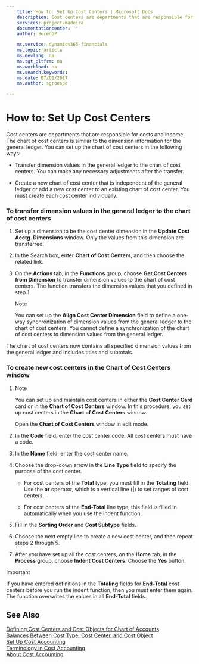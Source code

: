 ```yaml
---
    title: How to: Set Up Cost Centers | Microsoft Docs
    description: Cost centers are departments that are responsible for costs and income. The chart of cost centers is similar to the dimension information for the general ledger. You can set up the chart of cost centers in the following ways:
    services: project-madeira
    documentationcenter: ''
    author: SorenGP

    ms.service: dynamics365-financials
    ms.topic: article
    ms.devlang: na
    ms.tgt_pltfrm: na
    ms.workload: na
    ms.search.keywords:
    ms.date: 07/01/2017
    ms.author: sgroespe

---
```

# How to: Set Up Cost Centers
Cost centers are departments that are responsible for costs and income. The chart of cost centers is similar to the dimension information for the general ledger. You can set up the chart of cost centers in the following ways:  

-   Transfer dimension values in the general ledger to the chart of cost centers. You can make any necessary adjustments after the transfer.  

-   Create a new chart of cost center that is independent of the general ledger or add a new cost center to an existing chart of cost center. You must create each cost center individually.  

### To transfer dimension values in the general ledger to the chart of cost centers  

1.  Set up a dimension to be the cost center dimension in the **Update Cost Acctg. Dimensions** window. Only the values from this dimension are transferred.  

2.  In the Search box, enter **Chart of Cost Centers**, and then choose the related link.  

3.  On the **Actions** tab, in the **Functions** group, choose **Get Cost Centers from Dimension** to transfer dimension values to the chart of cost centers. The function transfers the dimension values that you defined in step 1.  

    > [!NOTE]  
    >  You can set up the **Align Cost Center Dimension**  field to define a one-way synchronization of dimension values from the general ledger to the chart of cost centers. You cannot define a synchronization of the chart of cost centers to dimension values from the general ledger.  

 The chart of cost centers now contains all specified dimension values from the general ledger and includes titles and subtotals.  

### To create new cost centers in the Chart of Cost Centers window  

1.  > [!NOTE]  
    >  You can set up and maintain cost centers in either the **Cost Center Card** card or in the **Chart of Cost Centers** window. In this procedure, you set up cost centers in the **Chart of Cost Centers** window.  

     Open the **Chart of Cost Centers** window in edit mode.  

2.  In the **Code** field, enter the cost center code. All cost centers must have a code.  

3.  In the **Name** field, enter the cost center name.  

4.  Choose the drop-down arrow in the **Line Type** field to specify the purpose of the cost center.  

    -   For cost centers of the **Total** type, you must fill in the **Totaling** field. Use the **or** operator, which is a vertical line (**&#124;**) to set ranges of cost centers.  

    -   For cost centers of the **End-Total** line type, this field is filled in automatically when you use the indent function.  

5.  Fill in the **Sorting Order** and **Cost Subtype** fields.  

6.  Choose the next empty line to create a new cost center, and then repeat steps 2 through 5.  

7.  After you have set up all the cost centers, on the **Home** tab, in the **Process** group, choose **Indent Cost Centers**. Choose the **Yes** button.  

> [!IMPORTANT]  
>  If you have entered definitions in the **Totaling** fields for **End-Total** cost centers before you run the indent function, then you must enter them again. The function overwrites the values in all **End-Total** fields.  

## See Also  
 [Defining Cost Centers and Cost Objects for Chart of Accounts](defining-cost-centers-and-cost-objects-for-chart-of-accounts.md)   
 [Balances Between Cost Type, Cost Center, and Cost Object](balances-between-cost-type-cost-center-and-cost-object.md)   
 [Set Up Cost Accounting](set-up-cost-accounting.md)   
 [Terminology in Cost Accounting](terminology-in-cost-accounting.md)   
 [About Cost Accounting](about-cost-accounting.md)
